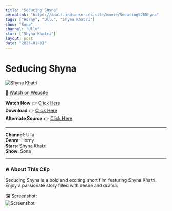 ```yaml
---
title: "Seducing Shyna"
permalink: "https://adult.indianseries.site/movie/Seducing%20Shyna"
tags: ["Horny", "Ullu", "Shyna Khatri"]
show: "Sona"
channel: "Ullu"
star: ["Shyna Khatri"]
layout: post
date: "2025-01-01"
---
```


# Seducing Shyna

![Shyna Khatri](https://shorts.desisins.com/wp-content/uploads/2024/11/Seducing-Shyna-DesiSins.com_.jpg)

🔗 [Watch on Website](https://adult.indianseries.site/movie/Seducing%20Shyna)

**Watch Now** 👉 [Click Here](https://adult.indianseries.site/movie/Seducing%20Shyna)  
**Download** 👉 [Click Here](https://adult.indianseries.site/movie/Seducing%20Shyna)  
**Alternate Source** 👉 [Click Here](https://adult.indianseries.site/movie/Seducing%20Shyna)

---

**Channel**: Ullu  
**Genre**: Horny  
**Stars**: Shyna Khatri  
**Show**: Sona

---

### 🔥 About This Clip

Seducing Shyna is a bold and exciting short film featuring Shyna Khatri. Enjoy a passionate story filled with desire and drama.
 
🖼️ Screenshot:  
![Screenshot](https://shorts.desisins.com/wp-content/uploads/2024/11/Seducing-Shyna-DesiSins.com_.jpg)
